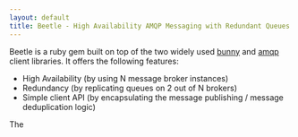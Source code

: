 ```yaml
---
layout: default
title: Beetle - High Availability AMQP Messaging with Redundant Queues
---
```


Beetle is a ruby gem built on top of the two widely used [bunny][bunny_gem] and
[amqp][amqp_gem] client libraries. It offers the following features:

* High Availability (by using N message broker instances)
* Redundancy (by replicating queues on 2 out of N brokers)
* Simple client API (by encapsulating the message publishing / message deduplication
  logic)

The


[amqp_gem]: http://github.com/tmm1/amqp
[bunny_gem]: http://github.com/celldee/bunny
